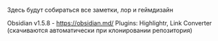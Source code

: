 Здесь будут собираться все заметки, лор и геймдизайн

Obsidian v1.5.8 - https://obsidian.md/
Plugins: Highlightr, Link Converter (скачиваются автоматически при клонировании репозитория)